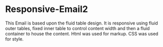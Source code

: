 # Responsive-Email2
This Email is based upon the fluid table design. It is responsive using fluid outer tables, fixed inner table to control content width and then a fluid container to house the content.
Html was used for markup.
CSS was used for style. 

